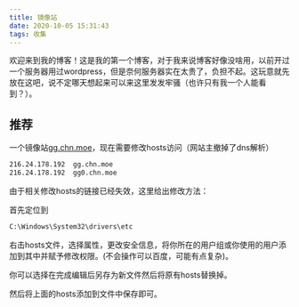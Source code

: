 ```yaml
---
title: 镜像站
date: 2020-10-05 15:31:43
tags: 收集
---
```

欢迎来到我的博客！这是我的第一个博客，对于我来说博客好像没啥用，以前开过一个服务器用过wordpress，但是奈何服务器实在太贵了，负担不起。这玩意就先放在这吧，说不定哪天想起来可以来这里发发牢骚（也许只有我一个人能看到？）。

## 推荐

一个镜像站[gg.chn.moe](https://gg.chn.moe)，现在需要修改hosts访问（网站主撤掉了dns解析）

``` bash
216.24.178.192  gg.chn.moe
216.24.178.192  gg0.chn.moe
```

由于相关修改hosts的链接已经失效，这里给出修改方法：

首先定位到

``` bash
C:\Windows\System32\drivers\etc
```

右击hosts文件，选择属性，更改安全信息，将你所在的用户组或你使用的用户添加到其中并赋予修改权限。(不会操作可以百度，可能有点复杂)。

你可以选择在完成编辑后另存为新文件然后将原有hosts替换掉。

然后将上面的hosts添加到文件中保存即可。

